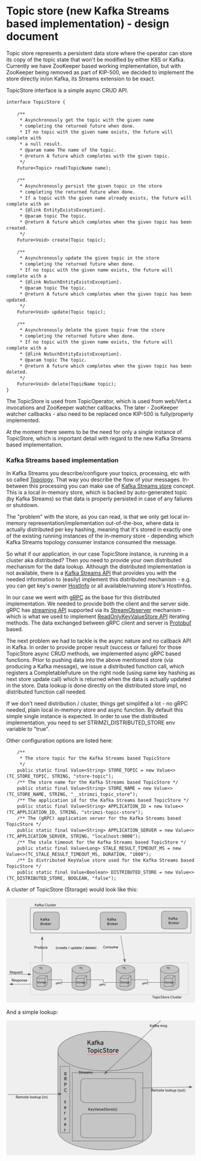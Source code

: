 # Topic store (new Kafka Streams based implementation) - design document

Topic store represents a persistent data store where the operator can store its copy of the 
topic state that won't be modified by either K8S or Kafka.
Currently we have ZooKeeper based working implementation, but with ZooKeeper being removed 
as part of KIP-500, we decided to implement the store directly in/on Kafka, its Streams
extension to be exact.

TopicStore interface is a simple async CRUD API.

```
interface TopicStore {

    /**
     * Asynchronously get the topic with the given name
     * completing the returned future when done.
     * If no topic with the given name exists, the future will complete with
     * a null result.
     * @param name The name of the topic.
     * @return A future which completes with the given topic.
     */
    Future<Topic> read(TopicName name);

    /**
     * Asynchronously persist the given topic in the store
     * completing the returned future when done.
     * If a topic with the given name already exists, the future will complete with an
     * {@link EntityExistsException}.
     * @param topic The topic.
     * @return A future which completes when the given topic has been created.
     */
    Future<Void> create(Topic topic);

    /**
     * Asynchronously update the given topic in the store
     * completing the returned future when done.
     * If no topic with the given name exists, the future will complete with a
     * {@link NoSuchEntityExistsException}.
     * @param topic The topic.
     * @return A future which completes when the given topic has been updated.
     */
    Future<Void> update(Topic topic);

    /**
     * Asynchronously delete the given topic from the store
     * completing the returned future when done.
     * If no topic with the given name exists, the future will complete with a
     * {@link NoSuchEntityExistsException}.
     * @param topic The topic.
     * @return A future which completes when the given topic has been deleted.
     */
    Future<Void> delete(TopicName topic);
}
```

The TopicStore is used from TopicOperator, which is used from web/Vert.x invocations
and ZooKeeper watcher callbacks. The later - ZooKeeper watcher callbacks - also need
to be replaced once KIP-500 is fully/properly implemented.

At the moment there seems to be the need for only a single instance of TopicStore, which
is important detail with regard to the new Kafka Streams based implementation.

### Kafka Streams based implementation

In Kafka Streams you describe/configure your topics, processing, etc with so called [Topology](https://kafka.apache.org/25/javadoc/org/apache/kafka/streams/Topology.html).
That way you describe the flow of your messages. In-between this processing you can make use
of [Kafka Streams store](https://kafka.apache.org/20/documentation/streams/developer-guide/interactive-queries.html) 
concept. This is a local in-memory store, which is backed by auto-generated topic (by Kafka Streams)
so that data is properly persisted in case of any failures or shutdown.

The "problem" with the store, as you can read, is that we only get local in-memory representation/implementation
out-of-the-box, where data is actually distributed per key hashing, meaning that it's stored in exactly 
one of the existing running instances of the in-memory store - depending which Kafka Streams topology consumer instance consumed the message.

So what if our application, in our case TopicStore instance, is running in a cluster aka distributed?
Then you need to provide your own distributed mechanism for the data lookup. Although the distributed implementation 
is not available, there is a [Kafka Streams API](https://kafka.apache.org/25/javadoc/org/apache/kafka/streams/KafkaStreams.html) that provides you with the needed information to (easily) implement
this distributed mechanism - e.g. you can get key's owner [HostInfo](https://kafka.apache.org/25/javadoc/org/apache/kafka/streams/state/HostInfo.html)
or all available/running store's HostInfos.

In our case we went with [gRPC](https://grpc.io/) as the base for this distributed implementation. We needed to provide
both the client and the server side. gRPC has [streaming API](https://docs.oracle.com/javase/8/docs/api/java/util/stream/Stream.html) supported 
via its [StreamObserver](https://grpc.github.io/grpc-java/javadoc/io/grpc/stub/StreamObserver.html) mechanism - which is what we used
to implement [ReadOnlyKeyValueStore API](https://kafka.apache.org/25/javadoc/org/apache/kafka/streams/state/ReadOnlyKeyValueStore.html)
iterating methods. The data exchanged between gRPC client and server is [Protobuf](https://developers.google.com/protocol-buffers) based.  

The next problem we had to tackle is the async nature and no callback API in Kafka.
In order to provide proper result (success or failure) for those TopicStore async CRUD methods,
we implemented async gRPC based functions. Prior to pushing data into the above mentioned store
(via producing a Kafka message), we issue a distributed function call, which registers a CompletableFuture
on the right node (using same key hashing as next store update call) which is returned when the data is actually updated in the store.
Data lookup is done directly on the distributed store impl, no distributed function call needed.

If we don't need distribution / cluster, things get simplifed a lot - no gRPC needed, plain local in-memory store and async function.
By default this simple single instance is expected. In order to use the distributed implementation,
you need to set STRIMZI_DISTRIBUTED_STORE env variable to "true".

Other configuration options are listed here:
```
    /**
     * The store topic for the Kafka Streams based TopicStore
     */
    public static final Value<String> STORE_TOPIC = new Value<>(TC_STORE_TOPIC, STRING, "store-topic");
    /** The store name for the Kafka Streams based TopicStore */
    public static final Value<String> STORE_NAME = new Value<>(TC_STORE_NAME, STRING, "__strimzi_topic_store");
    /** The application id for the Kafka Streams based TopicStore */
    public static final Value<String> APPLICATION_ID = new Value<>(TC_APPLICATION_ID, STRING, "strimzi-topic-store");
    /** The (gRPC) application server for the Kafka Streams based TopicStore */
    public static final Value<String> APPLICATION_SERVER = new Value<>(TC_APPLICATION_SERVER, STRING, "localhost:9000");
    /** The stale timeout for the Kafka Streams based TopicStore */
    public static final Value<Long> STALE_RESULT_TIMEOUT_MS = new Value<>(TC_STALE_RESULT_TIMEOUT_MS, DURATION, "1000");
    /** Is distributed KeyValue store used for the Kafka Streams based TopicStore */
    public static final Value<Boolean> DISTRIBUTED_STORE = new Value<>(TC_DISTRIBUTED_STORE, BOOLEAN, "false");
```

A cluster of TopicStore (Storage) would look like this:

![Image of cluster](cluster.png)

And a simple lookup:

![Image of lookup](lookup.png)